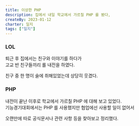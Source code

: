 ```yaml
---
title: 이상한 PHP
description: 집에서 내일 학교에서 가르칠 PHP 를 봤다,
createBy: 2023-01-12
charter: 일지
tags: ["일지"]
---
```


### LOL

퇴근 후 집에서는 친구와 이야기를 하다가  
고교 반 친구들끼리 롤 내전을 하였다.

친구 중 한 명이 술에 취해있었는데 상당히 웃겼다.

### PHP

내전이 끝난 이후로 학교에서 가르칠 PHP 에 대해 보고 있었다.  
기능경기대회에서는 PHP 를 사용했지만 협업에선 사용할 일이 없어서

오랜만에 따로 공식문서나 관련 사항 등을 찾아보고 정리했다.
